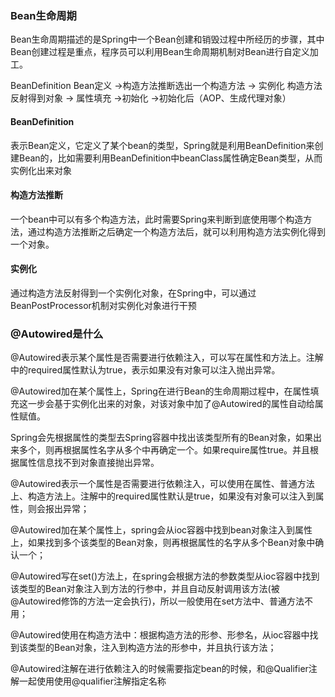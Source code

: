 ### Bean生命周期

Bean生命周期描述的是Spring中一个Bean创建和销毁过程中所经历的步骤，其中Bean创建过程是重点，程序员可以利用Bean生命周期机制对Bean进行自定义加工。

BeanDefinition Bean定义 ->构造方法推断选出一个构造方法 -> 实例化 构造方法反射得到对象 -> 属性填充 ->初始化 ->初始化后（AOP、生成代理对象）

#### BeanDefinition

表示Bean定义，它定义了某个bean的类型，Spring就是利用BeanDefinition来创建Bean的，比如需要利用BeanDefinition中beanClass属性确定Bean类型，从而实例化出来对象

#### 构造方法推断

一个bean中可以有多个构造方法，此时需要Spring来判断到底使用哪个构造方法，通过构造方法推断之后确定一个构造方法后，就可以利用构造方法实例化得到一个对象。

#### 实例化

通过构造方法反射得到一个实例化对象，在Spring中，可以通过BeanPostProcessor机制对实例化对象进行干预

### @Autowired是什么

@Autowired表示某个属性是否需要进行依赖注入，可以写在属性和方法上。注解中的required属性默认为true，表示如果没有对象可以注入抛出异常。

@Autowired加在某个属性上，Spring在进行Bean的生命周期过程中，在属性填充这一步会基于实例化出来的对象，对该对象中加了@Autowired的属性自动给属性赋值。

Spring会先根据属性的类型去Spring容器中找出该类型所有的Bean对象，如果出来多个，则再根据属性名字从多个中再确定一个。如果require属性true。并且根据属性信息找不到对象直接抛出异常。

@Autowired表示一个属性是否需要进行依赖注入，可以使用在属性、普通方法上、构造方法上。注解中的required属性默认是true，如果没有对象可以注入到属性，则会报出异常；

@Autowired加在某个属性上，spring会从ioc容器中找到bean对象注入到属性上，如果找到多个该类型的Bean对象，则再根据属性的名字从多个Bean对象中确认一个；

@Autowired写在set()方法上，在spring会根据方法的参数类型从ioc容器中找到该类型的Bean对象注入到方法的行参中，并且自动反射调用该方法(被@Autowired修饰的方法一定会执行)，所以一般使用在set方法中、普通方法不用；

@Autowired使用在构造方法中：根据构造方法的形参、形参名，从ioc容器中找到该类型的Bean对象，注入到构造方法的形参中，并且执行该方法；

@Autowired注解在进行依赖注入的时候需要指定bean的时候，和@Qualifier注解一起使用使用@qualifier注解指定名称